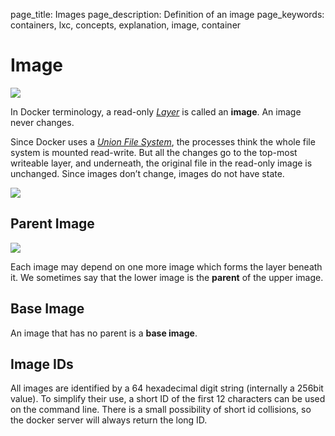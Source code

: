 page_title: Images
page_description: Definition of an image
page_keywords: containers, lxc, concepts, explanation, image, container

# Image

![](../../_images/docker-filesystems-debian.png)

In Docker terminology, a read-only [*Layer*](../layer/#layer-def) is
called an **image**. An image never changes.

Since Docker uses a [*Union File System*](../layer/#ufs-def), the
processes think the whole file system is mounted read-write. But all the
changes go to the top-most writeable layer, and underneath, the original
file in the read-only image is unchanged. Since images don’t change,
images do not have state.

![](../../_images/docker-filesystems-debianrw.png)

## Parent Image

![](../../_images/docker-filesystems-multilayer.png)

Each image may depend on one more image which forms the layer beneath
it. We sometimes say that the lower image is the **parent** of the upper
image.

## Base Image

An image that has no parent is a **base image**.

## Image IDs

All images are identified by a 64 hexadecimal digit string (internally a
256bit value). To simplify their use, a short ID of the first 12
characters can be used on the command line. There is a small possibility
of short id collisions, so the docker server will always return the long
ID.
